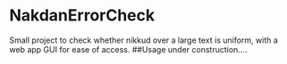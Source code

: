 # NakdanErrorCheck
Small project to check whether nikkud over a large text is uniform, with a web app GUI for ease of access.
##Usage
under construction....
